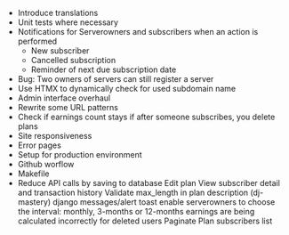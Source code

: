 - Introduce translations
- Unit tests where necessary
- Notifications for Serverowners and subscribers when an action is performed
    - New subscriber
    - Cancelled subscription
    - Reminder of next due subscription date
- Bug: Two owners of servers can still register a server
- Use HTMX to dynamically check for used subdomain name
- Admin interface overhaul
- Rewrite some URL patterns
- Check if earnings count stays if after someone subscribes, you delete plans
- Site responsiveness
- Error pages
- Setup for production environment
- Github worflow
- Makefile
- Reduce API calls by saving to database
Edit plan
View subscriber detail and transaction history
Validate max_length in plan description (dj-mastery)
django messages/alert toast
enable serverowners to choose the interval: monthly, 3-months or 12-months
earnings are being calculated incorrectly for deleted users
Paginate Plan subscribers list
